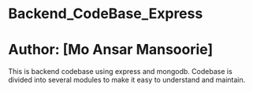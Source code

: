 # Backend_CodeBase_Express
# Author: [Mo Ansar Mansoorie]

This is backend codebase using express and mongodb.
Codebase is divided into several modules to make it easy to understand and maintain.
